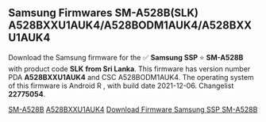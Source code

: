 <h2>Samsung Firmwares SM-A528B(SLK) A528BXXU1AUK4/A528BODM1AUK4/A528BXXU1AUK4</h2>
Download the Samsung firmware for the ✅ <strong>Samsung SSP </strong> ⭐ <strong>SM-A528B</strong> with product code <strong>SLK</strong> <strong> from Sri Lanka</strong>. This firmware has version number PDA <strong>A528BXXU1AUK4</strong> and CSC A528BODM1AUK4. The operating system of this firmware is Android R , with build date 2021-12-06. Changelist <strong>22775054</strong>.


[SM-A528B](https://samfirm.shop/samsung/model/SM-A528B)
[A528BXXU1AUK4](https://samfirm.shop/samsung/pda/A528BXXU1AUK4)
[Download Firmware Samsung SSP SM-A528B](https://samfirm.shop/samsung/firmware/480734)
